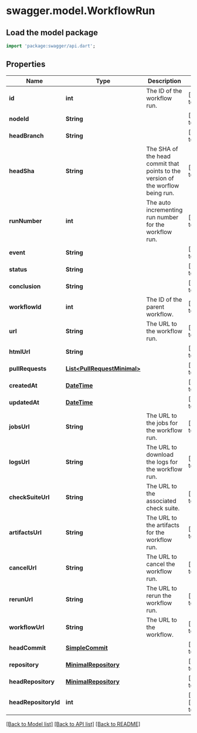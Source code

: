 # swagger.model.WorkflowRun

## Load the model package
```dart
import 'package:swagger/api.dart';
```

## Properties
Name | Type | Description | Notes
------------ | ------------- | ------------- | -------------
**id** | **int** | The ID of the workflow run. | [default to null]
**nodeId** | **String** |  | [default to null]
**headBranch** | **String** |  | [default to null]
**headSha** | **String** | The SHA of the head commit that points to the version of the worflow being run. | [default to null]
**runNumber** | **int** | The auto incrementing run number for the workflow run. | [default to null]
**event** | **String** |  | [default to null]
**status** | **String** |  | [default to null]
**conclusion** | **String** |  | [default to null]
**workflowId** | **int** | The ID of the parent workflow. | [default to null]
**url** | **String** | The URL to the workflow run. | [default to null]
**htmlUrl** | **String** |  | [default to null]
**pullRequests** | [**List&lt;PullRequestMinimal&gt;**](PullRequestMinimal.md) |  | [default to []]
**createdAt** | [**DateTime**](DateTime.md) |  | [default to null]
**updatedAt** | [**DateTime**](DateTime.md) |  | [default to null]
**jobsUrl** | **String** | The URL to the jobs for the workflow run. | [default to null]
**logsUrl** | **String** | The URL to download the logs for the workflow run. | [default to null]
**checkSuiteUrl** | **String** | The URL to the associated check suite. | [default to null]
**artifactsUrl** | **String** | The URL to the artifacts for the workflow run. | [default to null]
**cancelUrl** | **String** | The URL to cancel the workflow run. | [default to null]
**rerunUrl** | **String** | The URL to rerun the workflow run. | [default to null]
**workflowUrl** | **String** | The URL to the workflow. | [default to null]
**headCommit** | [**SimpleCommit**](SimpleCommit.md) |  | [default to null]
**repository** | [**MinimalRepository**](MinimalRepository.md) |  | [default to null]
**headRepository** | [**MinimalRepository**](MinimalRepository.md) |  | [default to null]
**headRepositoryId** | **int** |  | [optional] [default to null]

[[Back to Model list]](../README.md#documentation-for-models) [[Back to API list]](../README.md#documentation-for-api-endpoints) [[Back to README]](../README.md)

